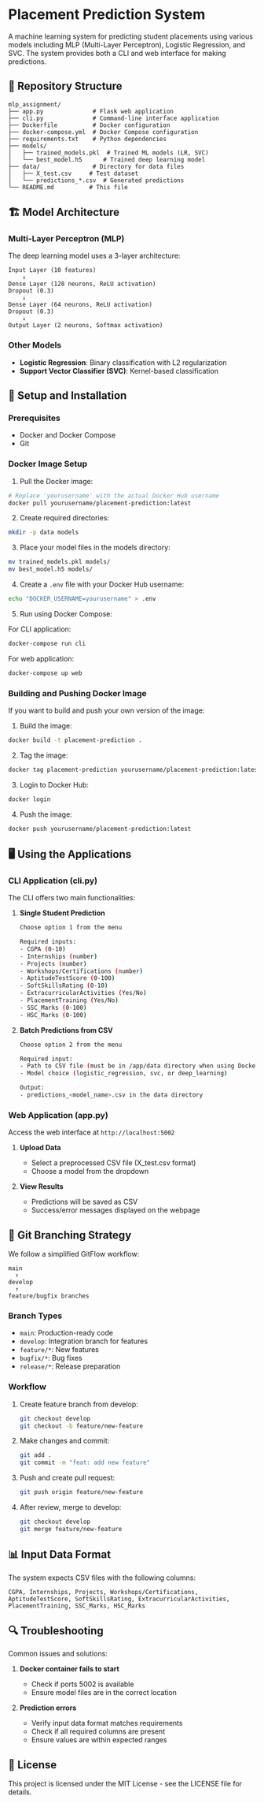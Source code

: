 # Placement Prediction System

A machine learning system for predicting student placements using various models including MLP (Multi-Layer Perceptron), Logistic Regression, and SVC. The system provides both a CLI and web interface for making predictions.

## 📁 Repository Structure

```
mlp_assignment/
├── app.py              # Flask web application
├── cli.py              # Command-line interface application
├── Dockerfile          # Docker configuration
├── docker-compose.yml  # Docker Compose configuration
├── requirements.txt    # Python dependencies
├── models/            
│   ├── trained_models.pkl  # Trained ML models (LR, SVC)
│   └── best_model.h5      # Trained deep learning model
├── data/               # Directory for data files
│   ├── X_test.csv     # Test dataset
│   └── predictions_*.csv  # Generated predictions
└── README.md          # This file
```

## 🏗️ Model Architecture

### Multi-Layer Perceptron (MLP)
The deep learning model uses a 3-layer architecture:
```
Input Layer (10 features)
    ↓
Dense Layer (128 neurons, ReLU activation)
Dropout (0.3)
    ↓
Dense Layer (64 neurons, ReLU activation)
Dropout (0.3)
    ↓
Output Layer (2 neurons, Softmax activation)
```

### Other Models
- **Logistic Regression**: Binary classification with L2 regularization
- **Support Vector Classifier (SVC)**: Kernel-based classification

## 🚀 Setup and Installation

### Prerequisites
- Docker and Docker Compose
- Git

### Docker Image Setup

1. Pull the Docker image:
```bash
# Replace 'yourusername' with the actual Docker Hub username
docker pull yourusername/placement-prediction:latest
```

2. Create required directories:
```bash
mkdir -p data models
```

3. Place your model files in the models directory:
```bash
mv trained_models.pkl models/
mv best_model.h5 models/
```

4. Create a `.env` file with your Docker Hub username:
```bash
echo "DOCKER_USERNAME=yourusername" > .env
```

5. Run using Docker Compose:

For CLI application:
```bash
docker-compose run cli
```

For web application:
```bash
docker-compose up web
```

### Building and Pushing Docker Image

If you want to build and push your own version of the image:

1. Build the image:
```bash
docker build -t placement-prediction .
```

2. Tag the image:
```bash
docker tag placement-prediction yourusername/placement-prediction:latest
```

3. Login to Docker Hub:
```bash
docker login
```

4. Push the image:
```bash
docker push yourusername/placement-prediction:latest
```

## 🖥️ Using the Applications

### CLI Application (cli.py)

The CLI offers two main functionalities:

1. **Single Student Prediction**
   ```bash
   Choose option 1 from the menu
   
   Required inputs:
   - CGPA (0-10)
   - Internships (number)
   - Projects (number)
   - Workshops/Certifications (number)
   - AptitudeTestScore (0-100)
   - SoftSkillsRating (0-10)
   - ExtracurricularActivities (Yes/No)
   - PlacementTraining (Yes/No)
   - SSC_Marks (0-100)
   - HSC_Marks (0-100)
   ```

2. **Batch Predictions from CSV**
   ```bash
   Choose option 2 from the menu
   
   Required input:
   - Path to CSV file (must be in /app/data directory when using Docker)
   - Model choice (logistic_regression, svc, or deep_learning)
   
   Output:
   - predictions_<model_name>.csv in the data directory
   ```

### Web Application (app.py)

Access the web interface at `http://localhost:5002`

1. **Upload Data**
   - Select a preprocessed CSV file (X_test.csv format)
   - Choose a model from the dropdown

2. **View Results**
   - Predictions will be saved as CSV
   - Success/error messages displayed on the webpage

## 🌿 Git Branching Strategy

We follow a simplified GitFlow workflow:

```
main
  ↑
develop
  ↑
feature/bugfix branches
```

### Branch Types
- `main`: Production-ready code
- `develop`: Integration branch for features
- `feature/*`: New features
- `bugfix/*`: Bug fixes
- `release/*`: Release preparation

### Workflow
1. Create feature branch from develop:
   ```bash
   git checkout develop
   git checkout -b feature/new-feature
   ```

2. Make changes and commit:
   ```bash
   git add .
   git commit -m "feat: add new feature"
   ```

3. Push and create pull request:
   ```bash
   git push origin feature/new-feature
   ```

4. After review, merge to develop:
   ```bash
   git checkout develop
   git merge feature/new-feature
   ```

## 📊 Input Data Format

The system expects CSV files with the following columns:
```
CGPA, Internships, Projects, Workshops/Certifications, 
AptitudeTestScore, SoftSkillsRating, ExtracurricularActivities, 
PlacementTraining, SSC_Marks, HSC_Marks
```

## 🔍 Troubleshooting

Common issues and solutions:

1. **Docker container fails to start**
   - Check if ports 5002 is available
   - Ensure model files are in the correct location

2. **Prediction errors**
   - Verify input data format matches requirements
   - Check if all required columns are present
   - Ensure values are within expected ranges

## 📝 License

This project is licensed under the MIT License - see the LICENSE file for details.
